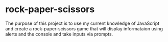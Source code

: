# rock-paper-scissors

The purpose of this project is to use my current knowledge
of JavaScript and create a rock-paper-scissors game that
will display informataion using alerts and the console and take inputs via prompts.
